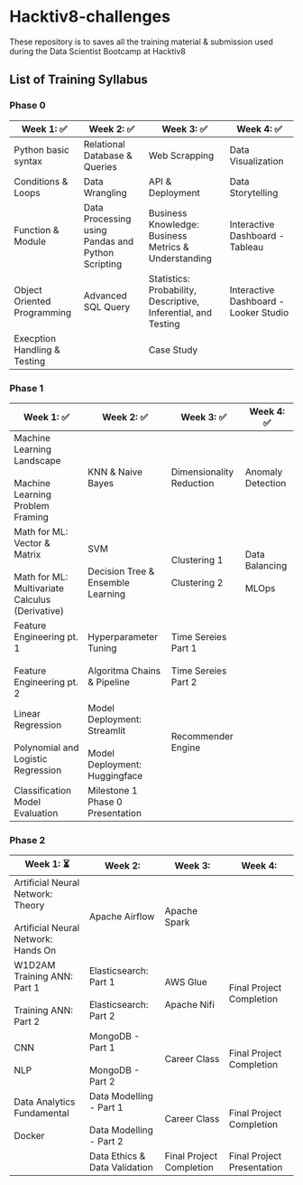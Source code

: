 # Hacktiv8-challenges

These repository is to saves all the training material & submission used during the Data Scientist Bootcamp at Hacktiv8

## List of Training Syllabus

### Phase 0

| Week 1: ✅ | Week 2: ✅ | Week 3: ✅  | Week 4: ✅ |
|---|---|---|---|
| Python basic syntax  | Relational Database & Queries  | Web Scrapping  | Data Visualization  |
| Conditions & Loops | Data Wrangling  | API & Deployment   | Data Storytelling  |
| Function & Module   | Data Processing using Pandas and Python Scripting  | Business Knowledge: Business Metrics & Understanding  | Interactive Dashboard - Tableau  |
| Object Oriented Programming  | Advanced SQL Query  | Statistics: Probability, Descriptive, Inferential, and Testing  | Interactive Dashboard - Looker Studio  |
| Execption Handling & Testing  |   | Case Study  |   |

 
<!-- :hourglass_flowing_sand:  ⏳ -->

<!-- :heavy_check_mark: ✅ -->

### Phase 1

| Week 1: ✅ | Week 2: ✅ | Week 3: ✅ | Week 4: ✅ |
|---|---|---|---|
| Machine Learning Landscape <br><br> Machine Learning Problem Framing  | KNN & Naive Bayes  | Dimensionality Reduction  | Anomaly Detection  |
| Math for ML: Vector & Matrix <br><br> Math for ML: Multivariate Calculus (Derivative) | SVM <br><br> Decision Tree & Ensemble Learning | Clustering 1 <br><br> Clustering 2 | Data Balancing <br><br> MLOps |
| Feature Engineering pt. 1 <br><br> Feature Engineering pt. 2 | Hyperparameter Tuning <br><br> Algoritma Chains & Pipeline  | Time Sereies Part 1 <br><br> Time Sereies Part 2  |  |
| Linear Regression <br><br> Polynomial and Logistic Regression | Model Deployment: Streamlit <br><br> Model Deployment: Huggingface  | Recommender Engine |  |
| Classification Model Evaluation  | Milestone 1 Phase 0 Presentation |  |   |

### Phase 2

| Week 1: ⏳ | Week 2:  | Week 3:  | Week 4:  |
|---|---|---|---|
| Artificial Neural Network: Theory <br><br> Artificial Neural Network: Hands On | Apache Airflow | Apache Spark | |
| W1D2AM	Training ANN: Part 1 <br><br> Training ANN: Part 2 | Elasticsearch: Part 1 <br><br> Elasticsearch: Part 2 | AWS Glue <br><br> Apache Nifi  | Final Project Completion |
| CNN <br><br> NLP | MongoDB - Part 1 <br><br> MongoDB - Part 2 | Career Class | Final Project Completion |
| Data Analytics Fundamental <br><br> Docker | Data Modelling - Part 1 <br><br> Data Modelling - Part 2 | Career Class | Final Project Completion |
| | Data Ethics & Data Validation | Final Project Completion | Final Project Presentation |

<!-- 
W1D1AM	Artificial Neural Network: Theory <br><br>
W1D1PM	Artificial Neural Network: Hands On
W1D2AM	Training ANN: Part 1 <br><br>
W1D2PM	Training ANN: Part 2
W1D3AM	CNN <br><br>
W1D3PM	NLP
W1D4AM	Data Analytics Fundamental <br><br>
W1D4PM	Docker
W1D5AM	Milestone 2 Phase 1 Presentation
W2D1PM	Apache Airflow
W2D2AM	Elasticsearch: Part 1 <br><br>
W2D2PM	Elasticsearch: Part 2
W2D3AM	MongoDB - Part 1 <br><br>
W2D3PM	MongoDB - Part 2
W2D4AM	Data Modelling - Part 1 <br><br>
W2D4PM	Data Modelling - Part 2
W2D5AM	Data Ethics & Data Validation
W3D1PM	Apache Spark
W3D2AM	AWS Glue <br><br>
W3D2PM	Milestone 3 Phase 2 Presentation <br><br>
W3D2PM	Apache Nifi
W4D5PM	Final Project Presentation -->